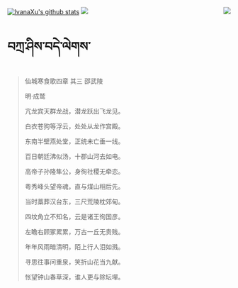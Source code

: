 [![IvanaXu's github stats](https://github-readme-stats.vercel.app/api?username=IvanaXu&show_icons=true&theme=vue-dark)](https://github.com/anuraghazra/github-readme-stats)
<img align="right" src="https://github-readme-stats.vercel.app/api/top-langs/?username=IvanaXu&langs_count=8&theme=graywhite" />
<img src="https://github-readme-stats.vercel.app/api/wakatime?username=IvanaXu&layout=compact&langs_count=8&theme=vue-dark&custom_title=Programming~Times/SinceJul.29.2021" />
# བཀྲ་ཤིས་བདེ་ལེགས་
> 仙城寒食歌四章 其三 邵武陵
>
> 明·成鹫
>
> 亢龙宾天群龙战，潜龙跃出飞龙见。
> 
> 白衣苍狗等浮云，处处从龙作宫殿。
> 
> 东南半壁燕处堂，正统未亡垂一线。
> 
> 百日朝廷沸似汤，十郡山河去如电。
> 
> 高帝子孙隆隼公，身徇社稷无牵恋。
> 
> 粤秀峰头望帝魂，直与煤山相后先。
> 
> 当时藁葬汉台东，三尺荒陵枕郊甸。
> 
> 四坟角立不知名，云是诸王徇国彦。
> 
> 左瞻右顾冢累累，万古一丘无贵贱。
> 
> 年年风雨暗清明，陌上行人泪如溅。
> 
> 寻思往事问重泉，笑折山花当九献。
> 
> 怅望钟山春草深，谁人更与除坛墠。